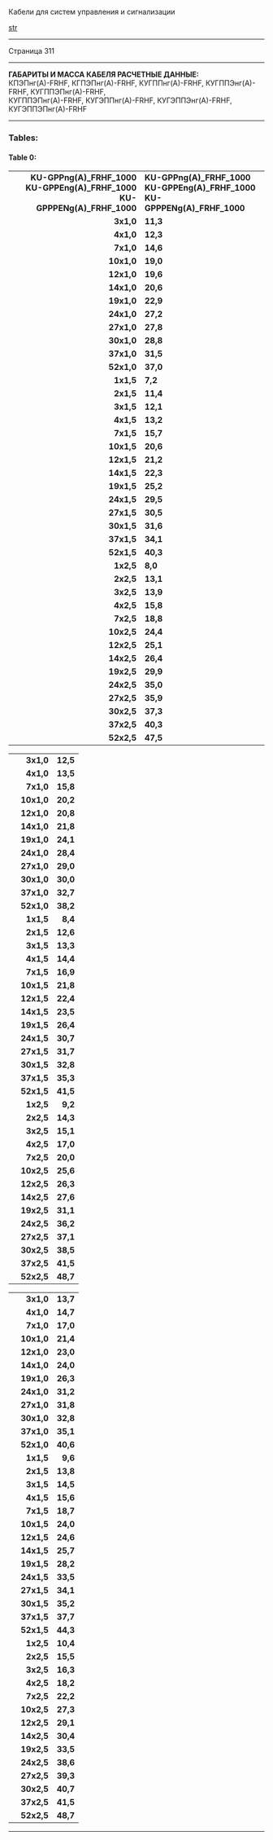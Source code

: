 Кабели для систем управления и сигнализации

[str](#cc976214-829a-4732-b2d4-4ee794ab8391)

---

Страница 311

---

**ГАБАРИТЫ И МАССА КАБЕЛЯ РАСЧЕТНЫЕ ДАННЫЕ:**  
КПЭПнг(А)-FRHF, КГПЭПнг(А)-FRHF, КУГППнг(А)-FRHF, КУГППЭнг(А)-FRHF, КУГППЭПнг(А)-FRHF,   
КУГППЭПнг(А)-FRHF, КУГЭППнг(А)-FRHF, КУГЭППЭнг(А)-FRHF, КУГЭППЭПнг(А)-FRHF  

---

### Tables:

#### Table 0:

| |     |      |
| --- | --: | ----|
| | **KU-GPPng(A)_FRHF_1000 KU-GPPEng(A)_FRHF_1000 KU-GPPPENg(A)_FRHF_1000** | **KU-GPPng(A)_FRHF_1000 KU-GPPEng(A)_FRHF_1000 KU-GPPPENg(A)_FRHF_1000** | **KU-GPPng(A)_FRHF_1000 KU-GPPEng(A)_FRHF_1000 KU-GPPPENg(A)_FRHF_1000** |
| | **3x1,0** | **11,3** | **141** |
| | **4x1,0** | **12,3** | **172** |
| | **7x1,0** | **14,6** | **260** |
| | **10x1,0** | **19,0** | **386** |
| | **12x1,0** | **19,6** | **439** |
| | **14x1,0** | **20,6** | **495** |
| | **19x1,0** | **22,9** | **634** |
| | **24x1,0** | **27,2** | **813** |
| | **27x1,0** | **27,8** | **890** |
| | **30x1,0** | **28,8** | **971** |
| | **37x1,0** | **31,5** | **1190** |
| | **52x1,0** | **37,0** | **1605** |
| | **1x1,5** | **7,2** | **71** |
| | **2x1,5** | **11,4** | **131** |
| | **3x1,5** | **12,1** | **166** |
| | **4x1,5** | **13,2** | **204** |
| | **7x1,5** | **15,7** | **313** |
| | **10x1,5** | **20,6** | **463** |
| | **12x1,5** | **21,2** | **529** |
| | **14x1,5** | **22,3** | **599** |
| | **19x1,5** | **25,2** | **797** |
| | **24x1,5** | **29,5** | **988** |
| | **27x1,5** | **30,5** | **1115** |
| | **30x1,5** | **31,6** | **1217** |
| | **37x1,5** | **34,1** | **1456** |
| | **52x1,5** | **40,3** | **1992** |
| | **1x2,5** | **8,0** | **93** |
| | **2x2,5** | **13,1** | **176** |
| | **3x2,5** | **13,9** | **229** |
| | **4x2,5** | **15,8** | **308** |
| | **7x2,5** | **18,8** | **474** |
| | **10x2,5** | **24,4** | **682** |
| | **12x2,5** | **25,1** | **783** |
| | **14x2,5** | **26,4** | **889** |
| | **19x2,5** | **29,9** | **1181** |
| | **24x2,5** | **35,0** | **1469** |
| | **27x2,5** | **35,9** | **1635** |
| | **30x2,5** | **37,3** | **1790** |
| | **37x2,5** | **40,3** | **2151** |
| | **52x2,5** | **47,5** | **2933** |

| |     |       |
| --- | ----: | -----: |
| | **3x1,0** | **12,5** |
| | **4x1,0** | **13,5** |
| | **7x1,0** | **15,8** |
| | **10x1,0** | **20,2** |
| | **12x1,0** | **20,8** |
| | **14x1,0** | **21,8** |
| | **19x1,0** | **24,1** |
| | **24x1,0** | **28,4** |
| | **27x1,0** | **29,0** |
| | **30x1,0** | **30,0** |
| | **37x1,0** | **32,7** |
| | **52x1,0** | **38,2** |
| | **1x1,5** | **8,4** |
| | **2x1,5** | **12,6** |
| | **3x1,5** | **13,3** |
| | **4x1,5** | **14,4** |
| | **7x1,5** | **16,9** |
| | **10x1,5** | **21,8** |
| | **12x1,5** | **22,4** |
| | **14x1,5** | **23,5** |
| | **19x1,5** | **26,4** |
| | **24x1,5** | **30,7** |
| | **27x1,5** | **31,7** |
| | **30x1,5** | **32,8** |
| | **37x1,5** | **35,3** |
| | **52x1,5** | **41,5** |
| | **1x2,5** | **9,2** |
| | **2x2,5** | **14,3** |
| | **3x2,5** | **15,1** |
| | **4x2,5** | **17,0** |
| | **7x2,5** | **20,0** |
| | **10x2,5** | **25,6** |
| | **12x2,5** | **26,3** |
| | **14x2,5** | **27,6** |
| | **19x2,5** | **31,1** |
| | **24x2,5** | **36,2** |
| | **27x2,5** | **37,1** |
| | **30x2,5** | **38,5** |
| | **37x2,5** | **41,5** |
| | **52x2,5** | **48,7** |

| |     |        |
| --- | ----: | ------: |
| | **3x1,0** | **13,7** |
| | **4x1,0** | **14,7** |
| | **7x1,0** | **17,0** |
| | **10x1,0** | **21,4** |
| | **12x1,0** | **23,0** |
| | **14x1,0** | **24,0** |
| | **19x1,0** | **26,3** |
| | **24x1,0** | **31,2** |
| | **27x1,0** | **31,8** |
| | **30x1,0** | **32,8** |
| | **37x1,0** | **35,1** |
| | **52x1,0** | **40,6** |
| | **1x1,5** | **9,6** |
| | **2x1,5** | **13,8** |
| | **3x1,5** | **14,5** |
| | **4x1,5** | **15,6** |
| | **7x1,5** | **18,7** |
| | **10x1,5** | **24,0** |
| | **12x1,5** | **24,6** |
| | **14x1,5** | **25,7** |
| | **19x1,5** | **28,2** |
| | **24x1,5** | **33,5** |
| | **27x1,5** | **34,1** |
| | **30x1,5** | **35,2** |
| | **37x1,5** | **37,7** |
| | **52x1,5** | **44,3** |
| | **1x2,5** | **10,4** |
| | **2x2,5** | **15,5** |
| | **3x2,5** | **16,3** |
| | **4x2,5** | **18,2** |
| | **7x2,5** | **22,2** |
| | **10x2,5** | **27,3** |
| | **12x2,5** | **29,1** |
| | **14x2,5** | **30,4** |
| | **19x2,5** | **33,5** |
| | **24x2,5** | **38,6** |
| | **27x2,5** | **39,3** |
| | **30x2,5** | **40,7** |
| | **37x2,5** | **41,5** |
| | **52x2,5** | **48,7** |

---
